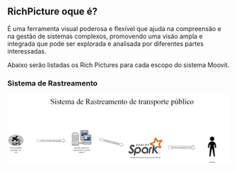 ## RichPicture oque é?

É uma ferramenta visual poderosa e flexível que ajuda na compreensão e na gestão de sistemas complexos, promovendo uma visão ampla e integrada que pode ser explorada e analisada por diferentes partes interessadas.

Abaixo serão listadas os Rich Pictures para cada escopo do sistema Moovit.

### Sistema de Rastreamento

![Sistema-de-Rastreamento](../assets/Rich-picture/Sistema-Rastreamento.jpeg)

